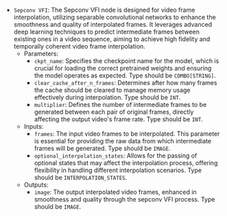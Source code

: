 - `Sepconv VFI`: The Sepconv VFI node is designed for video frame interpolation, utilizing separable convolutional networks to enhance the smoothness and quality of interpolated frames. It leverages advanced deep learning techniques to predict intermediate frames between existing ones in a video sequence, aiming to achieve high fidelity and temporally coherent video frame interpolation.
    - Parameters:
        - `ckpt_name`: Specifies the checkpoint name for the model, which is crucial for loading the correct pretrained weights and ensuring the model operates as expected. Type should be `COMBO[STRING]`.
        - `clear_cache_after_n_frames`: Determines after how many frames the cache should be cleared to manage memory usage effectively during interpolation. Type should be `INT`.
        - `multiplier`: Defines the number of intermediate frames to be generated between each pair of original frames, directly affecting the output video's frame rate. Type should be `INT`.
    - Inputs:
        - `frames`: The input video frames to be interpolated. This parameter is essential for providing the raw data from which intermediate frames will be generated. Type should be `IMAGE`.
        - `optional_interpolation_states`: Allows for the passing of optional states that may affect the interpolation process, offering flexibility in handling different interpolation scenarios. Type should be `INTERPOLATION_STATES`.
    - Outputs:
        - `image`: The output interpolated video frames, enhanced in smoothness and quality through the sepconv VFI process. Type should be `IMAGE`.
